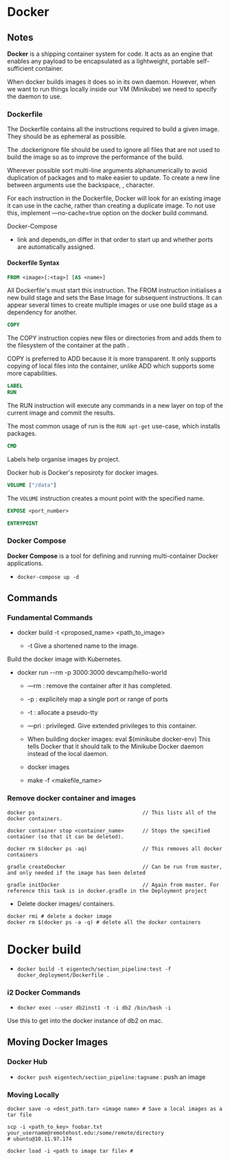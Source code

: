 # Docker

## Notes

**Docker** is a shipping container system for code. It acts as an engine that enables any payload to be encapsulated as a lightweight, portable self-sufficient container.

When docker builds images it does so in its own daemon. However, when we want to run things locally inside our VM (Minikube) we need to specify the daemon to use.

### Dockerfile

The Dockerfile contains all the instructions required to build a given image. They should be as ephemeral as possible.

The .dockerignore file should be used to ignore all files that are not used to build the image so as to improve the performance of the build.

Wherever possible sort multi-line arguments alphanumerically to avoid duplication of packages and to make easier to update. To create a new line between arguments use the backspace, \, character.

For each instruction in the Dockerfile, Docker will look for an existing image it can use in the cache, rather than creating a duplicate image. To not use this, implement —no-cache=true option on the docker build command.

Docker-Compose

- link and depends_on differ in that order to start up and whether ports are automatically assigned.

#### Dockerfile Syntax

```Dockerfile
FROM <image>[:<tag>] [AS <name>]
```

All Dockerfile's must start this instruction. The FROM instruction initialises a new build stage and sets the Base Image for subsequent instructions. It can appear several times to create multiple images or use one build stage as a dependency for another.

```Dockerfile
COPY
```

The COPY instruction copies new files or directories from <src> and adds them to the filesystem of the container at the path <dest>.

COPY is preferred to ADD because it is more transparent. It only supports copying of local files into the container, unlike ADD which supports some more capabilities.

```Dockerfile
LABEL
RUN
```

The RUN instruction will execute any commands in a new layer on top of the current image and commit the results.

The most common usage of run is the `RUN apt-get` use-case, which installs packages.

```Dockerfile
CMD
```

Labels help organise images by project.

Docker hub is Docker's reposiroty for docker images.

```Dockerfile
VOLUME ["/data"]
```

The `VOLUME` instruction creates a mount point with the specified name.

```Dockerfile
EXPOSE <port_number>
```

```Dockerfile
ENTRYPOINT
```

### Docker Compose

**Docker Compose** is a tool for defining and running multi-container Docker applications. 

* `docker-compose up -d`

## Commands

### Fundamental Commands

* docker build -t <proposed_name> <path_to_image>

  * -t Give a shortened name to the image.

Build the docker image with Kubernetes.

* docker run --rm -p 3000:3000 devcamp/hello-world
  - —rm : remove the container after it has completed.
  - -p : explicitely map a single port or range of ports
  - -t : allocate a pseudo-tty
  - —pri : privileged. Give extended privileges to this container.

  - When building docker images:
    eval $(minikube docker-env)
    This tells Docker that it should talk to the Minikube Docker daemon instead of the local daemon.
  - docker images
  - make -f <makefile_name>

### Remove docker container and images

```
docker ps                                   // This lists all of the docker containers.

docker container stop <container_name>      // Stops the specified container (so that it can be deleted).

docker rm $(docker ps -aq)                  // This removes all docker containers

gradle createDocker                         // Can be run from master, and only needed if the image has been deleted

gradle initDocker                           // Again from master. For reference this task is in docker.gradle in the Deployment project
```

* Delete docker images/ containers.

```
docker rmi # delete a docker image
docker rm $(docker ps -a -q) # delete all the docker containers
```

# Docker build

* `docker build -t eigentech/section_pipeline:test -f docker_deployment/Dockerfile .`

### i2 Docker Commands

* `docker exec --user db2inst1 -t -i db2 /bin/bash -i`

Use this to get into the docker instance of db2 on mac.

## Moving Docker Images

### Docker Hub

* `docker push eigentech/section_pipeline:tagname` : push an image 

### Moving Locally

```
docker save -o <dest_path.tar> <image name> # Save a local images as a tar file

scp -i <path_to_key> foobar.txt your_username@remotehost.edu:/some/remote/directory
# ubuntu@10.11.97.174

docker load -i <path to image tar file> # 
```
